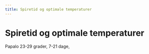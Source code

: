 ```yaml
---
title: Spiretid og optimale temperaturer
---
```


# Spiretid og optimale temperaturer

Papalo 23-29 grader, 7-21 dage, 